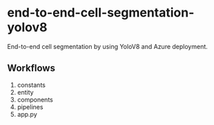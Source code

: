 # end-to-end-cell-segmentation-yolov8

End-to-end cell segmentation by using YoloV8 and Azure deployment.

## Workflows

1. constants
2. entity
3. components
4. pipelines
5. app.py
